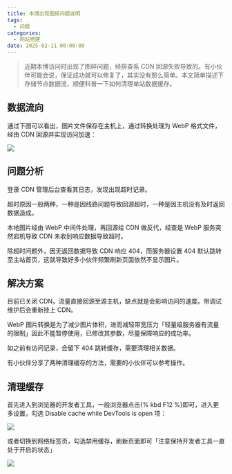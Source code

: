 ```yaml
---
title: 本博出现图碎问题说明
tags:
  - 问题
categories:
  - 网站搭建
date: 2025-02-11 00:00:00
---
```


> 近期本博访问时出现了图碎问题，经排查系 CDN 回源失败导致的。有小伙伴可能会说，保证成功就可以修复了，其实没有那么简单。本文简单描述下存储节点数据流，顺便科普一下如何清理单站数据缓存。

<!-- more -->

## 数据流向

通过下图可以看出，图片文件保存在主机上，通过转换处理为 WebP 格式文件，经由 CDN 回源并实现访问加速：

![](https://cdn.dusays.com/2025/02/798-1.jpg)

## 问题分析

登录 CDN 管理后台查看其日志，发现出现超时记录。

超时原因一般两种，一种是因线路问题导致回源超时，一种是因主机没有及时返回数据造成。

本地图片经由 WebP 中间件处理，再回源给 CDN 做反代，经查是 WebP 服务突然宕机导致 CDN 未收到响应数据导致超时。

除超时问题外，因无返回数据导致 CDN 响应 404，而服务器设置 404 默认跳转至主站首页，这就导致好多小伙伴频繁刷新页面依然不显示图片。

## 解决方案

目前已关闭 CDN，流量直接回源至源主机，缺点就是会影响访问的速度。带调试维护后会重新挂上 CDN。

WebP 图片转换是为了减少图片体积，进而减轻带宽压力「轻量级服务器有流量的限制」因此不能暂停使用，已修改其参数，尽量保障响应的成功率。

如之前有访问记录，会留下 404 跳转缓存，需要清理相关数据。

有小伙伴分享了两种清理缓存的方法，需要的小伙伴可以参考操作。

## 清理缓存

首先进入到浏览器的开发者工具，一般浏览器点击{% kbd F12 %}即可，进入更多设置，勾选 Disable cache while DevTools is open 项：

![](https://cdn.dusays.com/2025/02/798-2.jpg)

或者切换到网络标签页，勾选禁用缓存，刷新页面即可「注意保持开发者工具一直处于开启的状态」

![](https://cdn.dusays.com/2025/02/798-3.jpg)